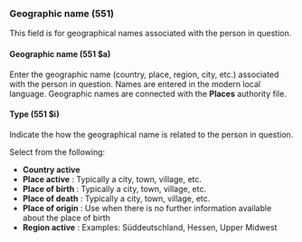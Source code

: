 ### **Geographic name (551)**

This field is for geographical names associated with the person in question.

 

#### **Geographic name (551 $a)**

Enter the geographic name (country, place, region, city, etc.) associated with the person in question. Names are entered in the modern local language. Geographic names are connected with the **Places** authority file.

 

#### Type (551 $i)

Indicate the how the geographical name is related to the person in question.

Select from the following:

- **Country active** 
- **Place active** : Typically a city, town, village, etc.
- **Place of birth** : Typically a city, town, village, etc. 
- **Place of death** : Typically a city, town, village, etc.
- **Place of origin** : Use when there is no further information available about the place of birth
- **Region active** : Examples: Süddeutschland, Hessen, Upper Midwest